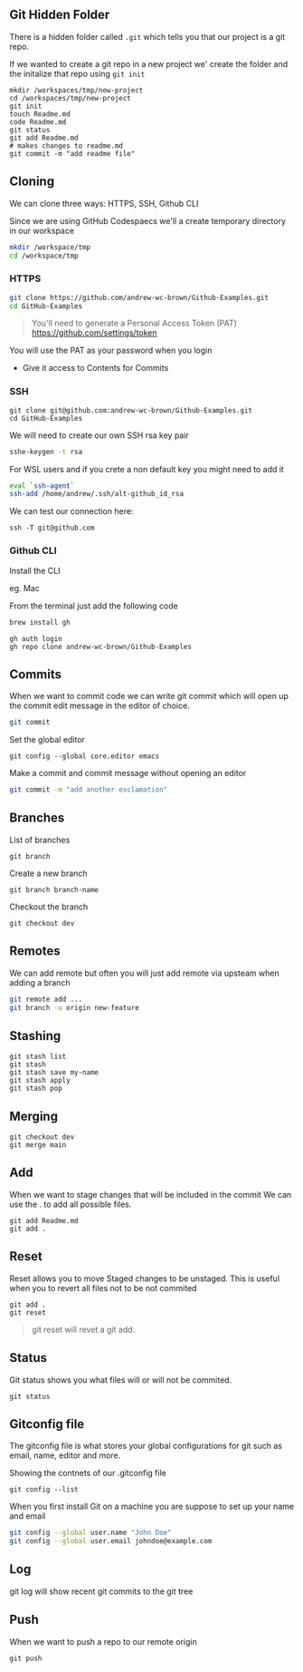 ## Git Hidden Folder

There is a hidden folder called `.git` which tells you that our project is a git repo.

If we wanted to create a git repo in a new project we' create the folder and the initalize that repo using `git init`

```
mkdir /workspaces/tmp/new-project
cd /workspaces/tmp/new-project
git init
touch Readme.md
code Readme.md
git status
git add Readme.md
# makes changes to readme.md
git commit -m "add readme file"
```


## Cloning

We can clone three ways: HTTPS, SSH, Github CLI

Since we are using GitHub Codespaecs we'll a create temporary directory in our workspace

```sh
mkdir /workspace/tmp
cd /workspace/tmp
```


### HTTPS

```sh
git clone https://github.com/andrew-wc-brown/Github-Examples.git
cd GitHub-Examples
```

> You'll need to generate a Personal Access Token (PAT)
https://github.com/settings/token

You will use the PAT as your password when you login

- Give it access to Contents for Commits

### SSH

```ssh
git clone git@github.com:andrew-wc-brown/Github-Examples.git
cd GitHub-Examples
```

We will need to create our own SSH rsa key pair

```sh
sshe-keygen -t rsa
```

For WSL users and if you crete a non default key you might need to add it

```sh
eval `ssh-agent`
ssh-add /home/andrew/.ssh/alt-github_id_rsa
```

We can test our connection here:
```
ssh -T git@github.com
```

### Github CLI

Install the CLI

eg. Mac

From the terminal just add the following code

```sh
brew install gh
```

```
gh auth login
gh repo clone andrew-wc-brown/Github-Examples
```

## Commits


When we want to commit code we can write git commit which will open up the commit edit message in the editor of choice.

```sh
git commit
```

Set the global editor
```
git config --global core.editor emacs
```

Make a commit and commit message without opening an editor
```sh
git commit -m "add another exclamation"
```

## Branches

List of branches

```
git branch
```

Create a new branch
```
git branch branch-name
```

Checkout the branch

```
git checkout dev
```


## Remotes

We can add remote but often you will just add remote via upsteam when adding a branch

```sh
git remote add ...
git branch -u origin new-feature
```

## Stashing

```
git stash list
git stash
git stash save my-name
git stash apply
git stash pop
```

## Merging

```
git checkout dev
git merge main
```

## Add

When we want to stage changes that will be included in the commit
We can use the . to add all possible files.

```
git add Readme.md
git add .
```

## Reset

Reset allows you to move Staged changes to be unstaged.
This is useful when you to revert all files not to be not commited

```
git add .
git reset
```

> git reset will revet a git add. 

## Status

Git status shows you what files will or will not be commited.

```
git status
```

## Gitconfig file

The gitconfig file is what stores your global configurations for git such as email, name, editor and more.

Showing the contnets of our .gitconfig file
```
git config --list
```

When you first install Git on a machine you are suppose to set up your name and email

```sh
git config --global user.name "John Doe"
git config --global user.email johndoe@example.com
```

## Log

git log will show recent git commits to the git tree

## Push

When we want to push a repo to our remote origin

```
git push
```